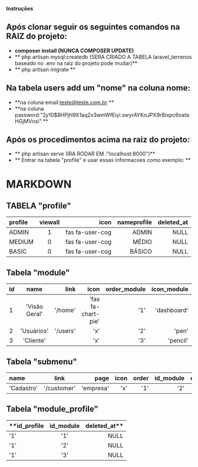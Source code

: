 **Instruções**

## Após clonar seguir os seguintes comandos na RAIZ do projeto: 

- **composer install (NUNCA COMPOSER UPDATE)**
- ** php artisan mysql:createdb  (SERA CRIADO A TABELA laravel_terrenos baseado  no .env na raiz do projeto pode mudar)**
- ** php artisan migrate **


## Na tabela users add um "nome" na coluna nome: 

- **na coluna email:teste@teste.com.br **
- **na coluna password:"$2y$10$8HPjH9X1aq2x3wmWfEiyi.swyrAYKnJPX9rBixpc6oataHGjMVnsi" **

## Após os procedimentos acima na raiz do projeto: 
- ** php artisan serve (IRA RODAR EM :"localhost:8000")**
- ** Entrar na tabela "profile" e usar essas informacoes como exemplo:  ** 

# MARKDOWN

## TABELA "profile"

| profile |  viewall  | icon            | nameprofile | deleted_at
|:--------|:---------:|----------------:|------------:|----------:|
| ADMIN   |     1     | fas fa-user-cog |    ADMIN    | NULL      |
| MEDIUM  |     0     | fas fa-user-cog |    MÉDIO    | NULL      |
| BASIC   |     0     | fas fa-user-cog |    BÁSICO   | NULL      |


 

  ## Tabela "module"
  
  | **id**   |   name        |    link     |      icon         |      order_module   |   icon_module |  color |  color_text |  deleted_at
  |:---------|:-------------:|------------:|------------------:|--------------------:|--------------:|-------:|------------:|-----------:|
  | 1        |'Visão Geral'  |   '/home'   |'fas fa-chart-pie' |      '1'            |  'dashboard'  | 'red'  |   'white'   |  NULL      |
  | 2        |'Usuários'     |'/users'     |   'x'             |      '2'            | 'pen'         |'white' |  'white'    |  NULL      | 
  | 3        |'Cliente'      |             |   'x'             |      '3'            | 'pencil'      |'white' |  'white'    |  NULL      |

  
  
  ## Tabela "submenu"
  
  | name      |       link  |    page   |   icon |  order | id_module  |  deleted_at| 
  |:----------|:-----------:|----------:|-------:|-------:|-----------:|-----------:|
  | 'Cadastro'| '/customer' | 'empresa' |  'x'   |   '1'  |    '2'     |   NULL     |
   

  ## Tabela "module_profile"
  
   |**id_profile| id_module   | deleted_at** | 
   |:-----------|:-----------:|-------------:|
   |    '1'     |     '1'     |    NULL      |
   |    '1'     |     '2'     |    NULL      |
   |    '1'     |     '3'     |    NULL      |


 
